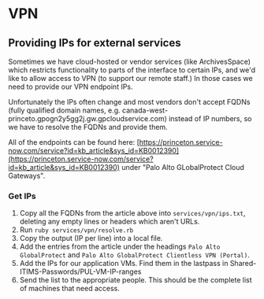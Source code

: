 # VPN

## Providing IPs for external services

Sometimes we have cloud-hosted or vendor services (like ArchivesSpace) which
restricts functionality to parts of the interface to certain IPs, and we'd like
to allow access to VPN (to support our remote staff.) In those cases we need to
provide our VPN endpoint IPs.

Unfortunately the IPs often change and most vendors don't accept FQDNs (fully
qualified domain names, e.g.
canada-west-princeto.gpogn2y5gg2j.gw.gpcloudservice.com) instead
of IP numbers, so we have to resolve the FQDNs and provide them.

All of the endpoints can be found here:
[https://princeton.service-now.com/service?id=kb_article&sys_id=KB0012390](https://princeton.service-now.com/service?id=kb_article&sys_id=KB0012390)
under "Palo Alto GLobalProtect Cloud Gateways".

### Get IPs

1. Copy all the FQDNs from the article above into `services/vpn/ips.txt`,
   deleting any empty lines or headers which aren't URLs.
1. Run `ruby services/vpn/resolve.rb`
1. Copy the output (IP per line) into a local file.
1. Add the entries from the article under the headings `Palo Alto GlobalProtect` and `Palo Alto GlobalProtect Clientless VPN (Portal)`.
1. Add the IPs for our application VMs. Find them in the lastpass in Shared-ITIMS-Passwords/PUL-VM-IP-ranges
1. Send the list to the appropriate people. This should be the complete list of
   machines that need access.

